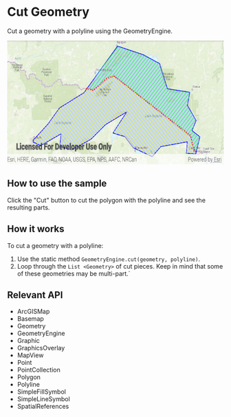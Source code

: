 # Cut Geometry
Cut a geometry with a polyline using the GeometryEngine.

![Cut Geometry App](cut-geometry.png)

## How to use the sample
Click the "Cut" button to cut the polygon with the polyline and see the resulting parts.

## How it works
To cut a geometry with a polyline:

1. Use the static method `GeometryEngine.cut(geometry, polyline)`.
1. Loop through the `List <Geometry>` of cut pieces. Keep in mind that some of these geometries may
     be multi-part.`

## Relevant API
* ArcGISMap
* Basemap
* Geometry
* GeometryEngine
* Graphic
* GraphicsOverlay
* MapView
* Point
* PointCollection
* Polygon
* Polyline
* SimpleFillSymbol
* SimpleLineSymbol
* SpatialReferences
